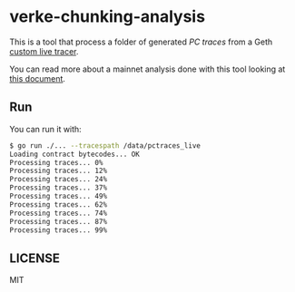 # verke-chunking-analysis

This is a tool that process a folder of generated _PC traces_ from a Geth [custom live tracer](https://github.com/jsign/go-ethereum/blob/jsign/livetracer/eth/tracers/live/pctrace.go).

You can read more about a mainnet analysis done with this tool looking at [this document](https://hackmd.io/@jsign/verkle-code-mainnet-chunking-analysis).

## Run

You can run it with:

```bash
$ go run ./... --tracespath /data/pctraces_live
Loading contract bytecodes... OK
Processing traces... 0%
Processing traces... 12%
Processing traces... 24%
Processing traces... 37%
Processing traces... 49%
Processing traces... 62%
Processing traces... 74%
Processing traces... 87%
Processing traces... 99%
```

## LICENSE

MIT
